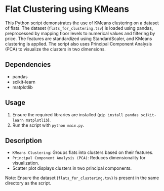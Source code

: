 # Flat Clustering using KMeans

This Python script demonstrates the use of KMeans clustering on a dataset of flats. The dataset (`flats_for_clustering.tsv`) is loaded using pandas, preprocessed by mapping floor levels to numerical values and filtering by price. The features are standardized using StandardScaler, and KMeans clustering is applied. The script also uses Principal Component Analysis (PCA) to visualize the clusters in two dimensions.

## Dependencies
- pandas
- scikit-learn
- matplotlib

## Usage
1. Ensure the required libraries are installed (`pip install pandas scikit-learn matplotlib`).
2. Run the script with `python main.py`.

## Description
- `KMeans Clustering`: Groups flats into clusters based on their features.
- `Principal Component Analysis (PCA)`: Reduces dimensionality for visualization.
- Scatter plot displays clusters in two principal components.

Note: Ensure the dataset (`flats_for_clustering.tsv`) is present in the same directory as the script.
